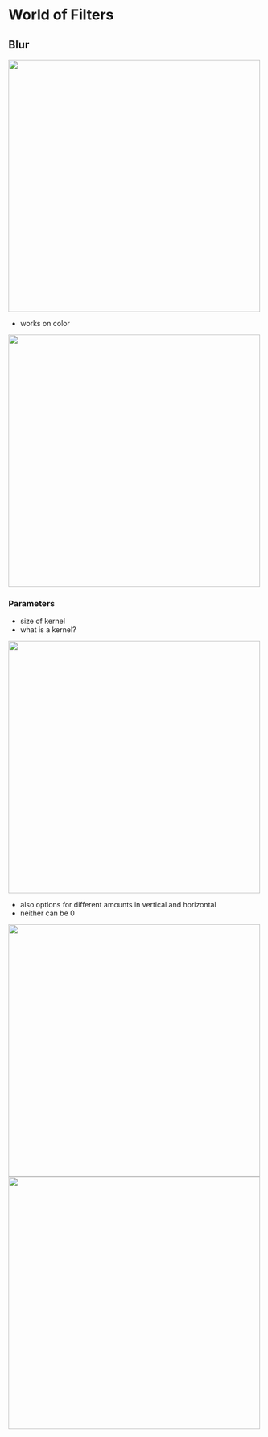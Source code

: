 # World of Filters

## Blur

<img src="http://gregborenstein.com/assets/opencv/blur_gray.gif" width="500px" />



* works on color

<img src="http://gregborenstein.com/assets/opencv/blur_color.gif" width="500px" />

### Parameters 

* size of kernel
* what is a kernel?

<img src="http://gregborenstein.com/assets/opencv/blur_more.gif" width="500px" />

* also options for different amounts in vertical and horizontal
* neither can be 0

<img src="http://gregborenstein.com/assets/opencv/blur_horizontal.gif" width="500px" />

<img src="http://gregborenstein.com/assets/opencv/blur_vertical.gif" width="500px" />
